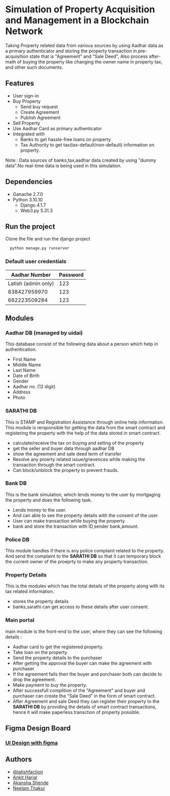 # Simulation of Property  Acquisition and Management in a Blockchain Network

Taking Property related data from various sources by using Aadhar data as a primary authenticator and storing the property transaction in pre-acquisition state that is "Agreement" and "Sale Deed", Also process after-math of buying the property like changing the owner name in property tax, and other such documents.

## Features

- User sign-in
- Buy Property
    - Send buy request
    - Create Agreement
    - Publish Agreement
- Sell Property
- Use Aadhar Card as primary authenticator
- Integrated with 
    - Banks to get hassle-free loans on property
    - Tax Authority to get tax(tax-default/non-default) information on property.

Note : Data sources of banks,tax,aadhar data created by using "dummy data".No real-time data is being used in this simulation.



## Dependencies
- Ganache 2.7.0
- Python 3.10.10
    - Django 4.1.7
    - Web3.py 5.31.3
## Run the project

Clone the file and run the django project

```bash
  python manage.py runserver
```
### Default user credentials
| Aadhar Number  | Password |
| ------------- | ------------- |
| Latish (admin only)  | 123  |
| 838427959970  | 123  |
| 662223509284  | 123  |

## Modules
### Aadhar DB (managed by uidai)
This database consist of the following data about a person which help in authentication.
- First Name
- Middle Name
- Last Name
- Date of Birth
- Gender
- Aadhar no. (12 digit)
- Address
- Photo

### SARATHI DB 
This is STAMP and Registration Assistance through online help information. This module is rersponsible for getting the data from the smart contract and registering the property with the help of the data stored in smart contract.

- calculate/receive the tax on buying and selling of the property
- get the seller and buyer data through aadhar DB
- show the agreement and sale deed term of transfer
- Resolve any proerty related issue/grievences while making the transaction through the smart contract.
- Can block/unblock the property to prevent frauds.

### Bank DB
This is the bank simulation, which lends money to the user by mortgaging the property and does the following task.
- Lends money to the user.
- And can able to see the property details with the consent of the user.
- User can make transaction while buying the property
- bank and store the transaction with ID,sender bank,amount.

### Police DB
This module handles if there is any police complaint related to the property. And send the complaint to the **SARATHI DB** so that it can temporary block the current owner of the proeprty to make any property transaction.

### Property Details
This is the modules  which has the total details of the property along with its tax related information.
- stores the property details
- banks,sarathi can get access to these details after user consent.

### Main portal
main module is the front-end to the user, where they can see the following details : 
- Aadhar card to get the registered property.
- Take loan on the property 
- Send the property details to the purchaser
- After getting the approval the buyer can make the agreement with purchaser
- If the agreement fails then the buyer and purchaser both can decide to drop the agreement.
- Make payment to buy the property.
- After successfull complition of the "Agreement" and buyer and purchaser can create the "Sale Deed" in the form of smart contract.
- After Agreement and sale Deed they can register their property to the **SARATHI DB** by providing the details of smart contract transactions, hence it will make paperless transction of property possible.

## Figma Design Board
### [UI Design with figma](https://www.figma.com/file/lZrRiL7NdJ048PzcwIagQx/website-uiux?type=design&node-id=0-1&mode=design)

## Authors

- [@latishfaction](https://www.github.com/latishfaction)
- [Ankit Harjal]()
- [Akansha Shende]()
- [Neelam Thakur]()
